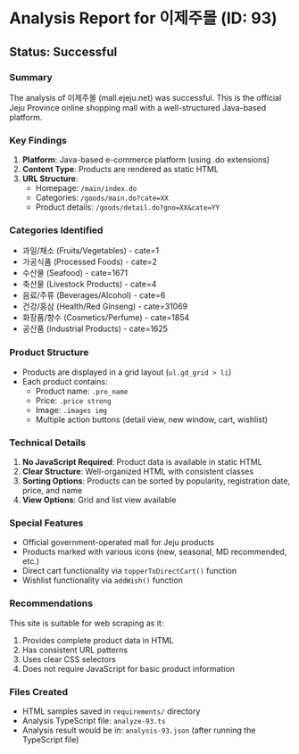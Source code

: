 # Analysis Report for 이제주몰 (ID: 93)

## Status: Successful

### Summary
The analysis of 이제주몰 (mall.ejeju.net) was successful. This is the official Jeju Province online shopping mall with a well-structured Java-based platform.

### Key Findings

1. **Platform**: Java-based e-commerce platform (using .do extensions)
2. **Content Type**: Products are rendered as static HTML
3. **URL Structure**:
   - Homepage: `/main/index.do`
   - Categories: `/goods/main.do?cate=XX`
   - Product details: `/goods/detail.do?gno=XX&cate=YY`

### Categories Identified
- 과일/채소 (Fruits/Vegetables) - cate=1
- 가공식품 (Processed Foods) - cate=2
- 수산물 (Seafood) - cate=1671
- 축산물 (Livestock Products) - cate=4
- 음료/주류 (Beverages/Alcohol) - cate=6
- 건강/홍삼 (Health/Red Ginseng) - cate=31069
- 화장품/향수 (Cosmetics/Perfume) - cate=1854
- 공산품 (Industrial Products) - cate=1625

### Product Structure
- Products are displayed in a grid layout (`ul.gd_grid > li`)
- Each product contains:
  - Product name: `.pro_name`
  - Price: `.price strong`
  - Image: `.images img`
  - Multiple action buttons (detail view, new window, cart, wishlist)

### Technical Details
1. **No JavaScript Required**: Product data is available in static HTML
2. **Clear Structure**: Well-organized HTML with consistent classes
3. **Sorting Options**: Products can be sorted by popularity, registration date, price, and name
4. **View Options**: Grid and list view available

### Special Features
- Official government-operated mall for Jeju products
- Products marked with various icons (new, seasonal, MD recommended, etc.)
- Direct cart functionality via `topperToDirectCart()` function
- Wishlist functionality via `addWish()` function

### Recommendations
This site is suitable for web scraping as it:
1. Provides complete product data in HTML
2. Has consistent URL patterns
3. Uses clear CSS selectors
4. Does not require JavaScript for basic product information

### Files Created
- HTML samples saved in `requirements/` directory
- Analysis TypeScript file: `analyze-93.ts`
- Analysis result would be in: `analysis-93.json` (after running the TypeScript file)